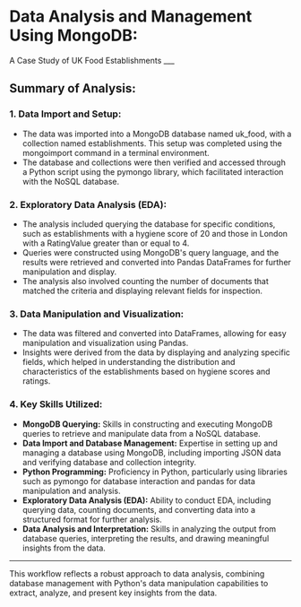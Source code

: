# Data Analysis and Management Using MongoDB: 
<p> A Case Study of UK Food Establishments
___

## Summary of Analysis:

### 1. Data Import and Setup:

* The data was imported into a MongoDB database named uk_food, with a collection named establishments. This setup was completed using the mongoimport command in a terminal environment.
* The database and collections were then verified and accessed through a Python script using the pymongo library, which facilitated interaction with the NoSQL database.

### 2. Exploratory Data Analysis (EDA):

* The analysis included querying the database for specific conditions, such as establishments with a hygiene score of 20 and those in London with a RatingValue greater than or equal to 4.
* Queries were constructed using MongoDB's query language, and the results were retrieved and converted into Pandas DataFrames for further manipulation and display.
* The analysis also involved counting the number of documents that matched the criteria and displaying relevant fields for inspection.

### 3. Data Manipulation and Visualization:

* The data was filtered and converted into DataFrames, allowing for easy manipulation and visualization using Pandas.
* Insights were derived from the data by displaying and analyzing specific fields, which helped in understanding the distribution and characteristics of the establishments based on hygiene scores and ratings.

### 4. Key Skills Utilized:
* **MongoDB Querying:** Skills in constructing and executing MongoDB queries to retrieve and manipulate data from a NoSQL database.
* **Data Import and Database Management:** Expertise in setting up and managing a database using MongoDB, including importing JSON data and verifying database and collection integrity.
* **Python Programming:** Proficiency in Python, particularly using libraries such as pymongo for database interaction and pandas for data manipulation and analysis.
* **Exploratory Data Analysis (EDA):** Ability to conduct EDA, including querying data, counting documents, and converting data into a structured format for further analysis.
* **Data Analysis and Interpretation:** Skills in analyzing the output from database queries, interpreting the results, and drawing meaningful insights from the data.
___

<p> This workflow reflects a robust approach to data analysis, combining database management with Python's data manipulation capabilities to extract, analyze, and present key insights from the data.